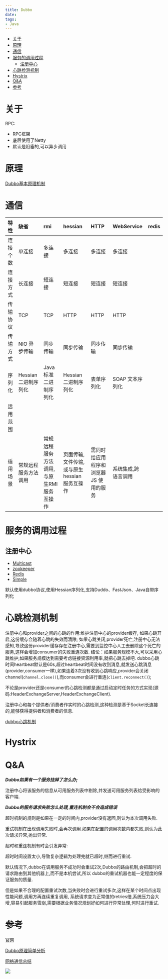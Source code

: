 ```yaml
---
title: Dubbo
date:
tags:
- Java
---
```

<!-- TOC -->

- [关于](#关于)
- [原理](#原理)
- [通信](#通信)
- [服务的调用过程](#服务的调用过程)
    - [注册中心](#注册中心)
- [心跳检测机制](#心跳检测机制)
- [Hystrix](#hystrix)
- [Q&A](#qa)
- [参考](#参考)

<!-- /TOC -->

# 关于

RPC:

* RPC框架
* 底层使用了Netty
* 默认是阻塞的,可以异步调用



# 原理

[Dubbo基本原理机制](https://blog.csdn.net/paul_wei2008/article/details/19355681)



# 通信

|特性|缺省|rmi|hessian|HTTP|WebService|redis|
|:---|:---|:---|:---|:---|:---|:---|
|连接个数|单连接|多连接|多连接|多连接|多连接||
|连接方式|长连接|短连接|短连接|短连接|短连接||
|传输协议|TCP|TCP|HTTP|HTTP|HTTP||
|传输方式|NIO 异步传输|同步传输|同步传输|同步传输|同步传输||
|序列化  |Hessian 二进制序列化|Java 标准二进制序列化|Hessian二进制序列化|表单序列化|SOAP 文本序列化||
|适用范围|    |    |
|适用场景|常规远程服务方法调用|常规远程服务方法调用,与原生RMI服务互操作|页面传输,文件传输,或与原生hessian服务互操作|需同时给应用程序和浏览器 JS 使用的服务|系统集成,跨语言调用||

# 服务的调用过程

## 注册中心

* [Multicast](http://dubbo.apache.org/books/dubbo-user-book/references/registry/multicast.html)
* [zookeeper](http://dubbo.apache.org/books/dubbo-user-book/references/registry/zookeeper.html)
* [Redis](http://dubbo.apache.org/books/dubbo-user-book/references/registry/redis.html)
* [Simple](http://dubbo.apache.org/books/dubbo-user-book/references/registry/simple.html)

默认使用dubbo协议,使用Hessian序列化,支持Duddo、FastJson、Java自带序列化

# 心跳检测机制

注册中心和provider之间的心跳的作用:维护注册中心的provider缓存, 如果心跳开启,这份缓存会随着心跳的失效而清除; 如果心跳关闭,provider死亡,注册中心无法感知,导致这份provider缓存存在注册中心,需要到监控中心人工去删除这个死亡的服务,这样会增加consumer的失败重连次数. 结论：如果服务规模不大,可以采用心跳维护,如果服务规模达到需要考虑链接资源利用率,就把心跳去掉吧.
dubbo心跳时间heartbeat默认是60s,超过heartbeat时间没有收到消息,就发送心跳消息(provider,consumer一样),如果连着3次没有收到心跳响应,provider会关闭channel(`channel.close()`),而consumer会进行重连(`client.reconnect()`);

不论是provider还是consumer的心跳检测都是通过启动定时任务的方式实现(源码:HeaderExchangeServer,HeaderExchangeClient).




注册中心和每个提供者/消费者作实时的心跳检测,这种检测是基于Socket长连接的,能够获得提供者和消费者的信息.

[dubbo心跳机制](http://www.cnblogs.com/java-zhao/p/8539046.html)

# Hystrix





# Q&A

***Dubbo如果有一个服务挂掉了怎么办;***

注册中心将该服务的信息从可用服务列表中剔除,并发送可用服务列表给受影响的客户端.


***Dubbo的服务请求失败怎么处理,重连机制会不会造成错误***

超时机制的规则是如果在一定的时间内,provider没有返回,则认为本次调用失败.

重试机制在出现调用失败时,会再次调用.如果在配置的调用次数内都失败,则认为此次请求异常,抛出异常.

超时和重连机制有时会引发异常:

超时时间设置太小,导致复杂逻辑为处理完就已超时,继而进行重试.

默认情况下,dubbo在调用服务不成功时会重试2次,Dubbo的路由机制,会把超时的请求路由到其他机器上,而不是本机尝试,所以 dubbo的重试机器也能一定程度的保证服务的质量.

但是如果不合理的配置重试次数,当失败时会进行重试多次,这样在某个时间点出现性能问题,调用方再连续重复调用, 系统请求变为正常值的retries倍,系统压力会大增,容易引起服务雪崩,需要根据业务情况规划好如何进行异常处理,何时进行重试.



<!--
系统的量级、pv、uv等;
描述一个服务从发布到被消费的详细过程
接口的幂等性的概念
-->

# 参考

[官网](http://dubbo.apache.org/#/docs/user/quick-start.md?lang=zh-cn)

[Dubbo原理简单分析](https://blog.csdn.net/he90227/article/details/70157046/)

[网络通信总结](https://yiweifen.com/v-1-336671.html)



[![](https://static.segmentfault.com/v-5b1df2a7/global/img/creativecommons-cc.svg)](https://creativecommons.org/licenses/by-nc-nd/4.0/)